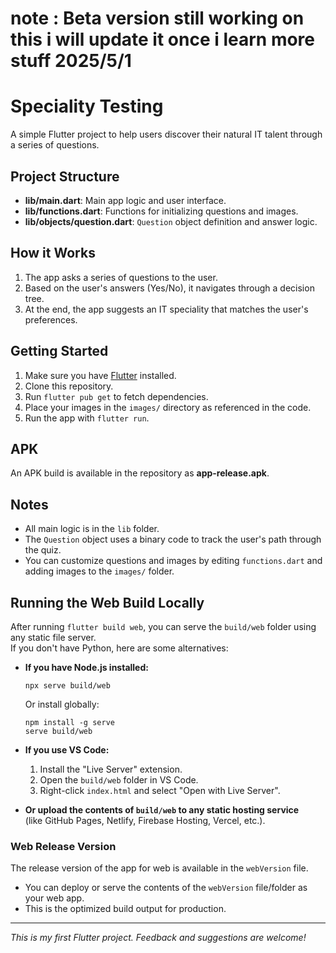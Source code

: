 # note : Beta version still working on this i will update it once i learn more stuff 2025/5/1


# Speciality Testing

A simple Flutter project to help users discover their natural IT talent through a series of questions.

## Project Structure

- **lib/main.dart**: Main app logic and user interface.
- **lib/functions.dart**: Functions for initializing questions and images.
- **lib/objects/question.dart**: `Question` object definition and answer logic.

## How it Works

1. The app asks a series of questions to the user.
2. Based on the user's answers (Yes/No), it navigates through a decision tree.
3. At the end, the app suggests an IT speciality that matches the user's preferences.

## Getting Started

1. Make sure you have [Flutter](https://flutter.dev/docs/get-started/install) installed.
2. Clone this repository.
3. Run `flutter pub get` to fetch dependencies.
4. Place your images in the `images/` directory as referenced in the code.
5. Run the app with `flutter run`.

## APK

An APK build is available in the repository as **app-release.apk**.

## Notes

- All main logic is in the `lib` folder.
- The `Question` object uses a binary code to track the user's path through the quiz.
- You can customize questions and images by editing `functions.dart` and adding images to the `images/` folder.

## Running the Web Build Locally

After running `flutter build web`, you can serve the `build/web` folder using any static file server.  
If you don't have Python, here are some alternatives:

- **If you have Node.js installed:**
  ```
  npx serve build/web
  ```
  Or install globally:
  ```
  npm install -g serve
  serve build/web
  ```

- **If you use VS Code:**
  1. Install the "Live Server" extension.
  2. Open the `build/web` folder in VS Code.
  3. Right-click `index.html` and select "Open with Live Server".

- **Or upload the contents of `build/web` to any static hosting service**  
  (like GitHub Pages, Netlify, Firebase Hosting, Vercel, etc.).

### Web Release Version

The release version of the app for web is available in the `webVersion` file.

- You can deploy or serve the contents of the `webVersion` file/folder as your web app.
- This is the optimized build output for production.

---
*This is my first Flutter project. Feedback and suggestions are welcome!*
